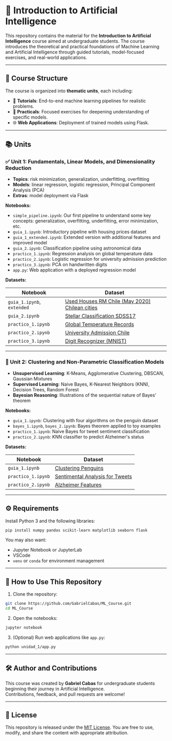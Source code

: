 # 🤖 Introduction to Artificial Intelligence

This repository contains the material for the **Introduction to Artificial Intelligence** course aimed at undergraduate students. The course introduces the theoretical and practical foundations of Machine Learning and Artificial Intelligence through guided tutorials, model-focused exercises, and real-world applications.

---

## 🧭 Course Structure

The course is organized into **thematic units**, each including:

- 📘 **Tutorials**: End-to-end machine learning pipelines for realistic problems.  
- 🔬 **Practicals**: Focused exercises for deepening understanding of specific models.  
- 🌐 **Web Applications**: Deployment of trained models using Flask.

---

## 📚 Units

### ✅ Unit 1: Fundamentals, Linear Models, and Dimensionality Reduction

- **Topics**: risk minimization, generalization, underfitting, overfitting  
- **Models**: linear regression, logistic regression, Principal Component Analysis (PCA)  
- **Extras**: model deployment via Flask  

**Notebooks:**

- `simple_pipeline.ipynb`: Our first pipeline to understand some key concepts: generalization, overfitting, underfitting, error minimization, etc. 
- `guia_1.ipynb`: Introductory pipeline with housing prices dataset  
- `guia_1_extended.ipynb`: Extended version with additional features and improved model  
- `guia_2.ipynb`: Classification pipeline using astronomical data  
- `practico_1.ipynb`: Regression analysis on global temperature data  
- `practico_2.ipynb`: Logistic regression for university admission prediction  
- `practico_3.ipynb`: PCA on handwritten digits  
- `app.py`: Web application with a deployed regression model

**Datasets:**

| Notebook                   | Dataset                                                                 |
|----------------------------|-------------------------------------------------------------------------|
| `guia_1.ipynb`, `extended` | [Used Houses RM Chile (May 2020)](https://www.kaggle.com/datasets/gorkigonzalez/casas-usadas-rm-chile-mayo-2020)  [Chilean cities](https://www.kaggle.com/datasets/gabrielcabas/chilean-cities)|
| `guia_2.ipynb`             | [Stellar Classification SDSS17](https://www.kaggle.com/datasets/fedesoriano/stellar-classification-dataset-sdss17) |
| `practico_1.ipynb`         | [Global Temperature Records](https://www.kaggle.com/datasets/maso0dahmed/global-temperature-records-1850-2022) |
| `practico_2.ipynb`         | [University Admission Chile](https://www.kaggle.com/datasets/daniellopez01/admisionuescl) |
| `practico_3.ipynb`         | [Digit Recognizer (MNIST)](https://www.kaggle.com/c/digit-recognizer) |

---

### 🧠 Unit 2: Clustering and Non-Parametric Classification Models

- **Unsupervised Learning**: K-Means, Agglomerative Clustering, DBSCAN, Gaussian Mixtures  
- **Supervised Learning**: Naive Bayes, K-Nearest Neighbors (KNN), Decision Trees, Random Forest  
- **Bayesian Reasoning**: Illustrations of the sequential nature of Bayes' theorem  

**Notebooks:**

- `guia_1.ipynb`: Clustering with four algorithms on the penguin dataset  
- `bayes_1.ipynb`, `bayes_2.ipynb`: Bayes theorem applied to toy examples  
- `practico_1.ipynb`: Naive Bayes for tweet sentiment classification  
- `practico_2.ipynb`: KNN classifier to predict Alzheimer's status

**Datasets:**

| Notebook           | Dataset                                                                                     |
|--------------------|---------------------------------------------------------------------------------------------|
| `guia_1.ipynb`     | [Clustering Penguins](https://www.kaggle.com/datasets/tentotheminus9/penguins)              |
| `practico_1.ipynb` | [Sentimental Analysis for Tweets](https://www.kaggle.com/datasets/gargmanas/sentimental-analysis-for-tweets) |
| `practico_2.ipynb` | [Alzheimer Features](https://www.kaggle.com/datasets/brsdincer/alzheimer-features)          |

---

## ⚙️ Requirements

Install Python 3 and the following libraries:

```bash
pip install numpy pandas scikit-learn matplotlib seaborn flask
```

You may also want:

- Jupyter Notebook or JupyterLab
- VSCode
- `venv` or `conda` for environment management

---

## 🚀 How to Use This Repository

1. Clone the repository:

```bash
git clone https://github.com/GabrielCabas/ML_Course.git
cd ML_Course
```

2. Open the notebooks:

```bash
jupyter notebook
```

3. (Optional) Run web applications like `app.py`:

```bash
python unidad_1/app.py
```

---

## 🛠 Author and Contributions

This course was created by **Gabriel Cabas** for undergraduate students beginning their journey in Artificial Intelligence.  
Contributions, feedback, and pull requests are welcome!

---

## 📜 License

This repository is released under the [MIT License](https://opensource.org/licenses/MIT). You are free to use, modify, and share the content with appropriate attribution.
